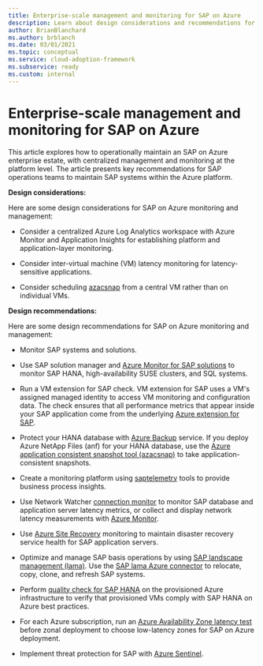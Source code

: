 ```yaml
---
title: Enterprise-scale management and monitoring for SAP on Azure
description: Learn about design considerations and recommendations for managing and monitoring SAP on Azure.
author: BrianBlanchard
ms.author: brblanch
ms.date: 03/01/2021
ms.topic: conceptual
ms.service: cloud-adoption-framework
ms.subservice: ready
ms.custom: internal
---
```


# Enterprise-scale management and monitoring for SAP on Azure

This article explores how to operationally maintain an SAP on Azure enterprise estate, with centralized management and monitoring at the platform level. The article presents key recommendations for SAP operations teams to maintain SAP systems within the Azure platform.

**Design considerations:**

Here are some design considerations for SAP on Azure monitoring and management:

- Consider a centralized Azure Log Analytics workspace with Azure Monitor and Application Insights for establishing platform and application-layer monitoring.

- Consider inter-virtual machine (VM) latency monitoring for latency-sensitive applications.

- Consider scheduling [azacsnap](/azure/azure-netapp-files/azacsnap-introduction) from a central VM rather than on individual VMs.

**Design recommendations:**

Here are some design recommendations for SAP on Azure monitoring and management:

- Monitor SAP systems and solutions.

- Use SAP solution manager and [Azure Monitor for SAP solutions](/azure/virtual-machines/workloads/sap/azure-monitor-overview) to monitor SAP HANA, high-availability SUSE clusters, and SQL systems.

- Run a VM extension for SAP check. VM extension for SAP uses a VM's assigned managed identity to access VM monitoring and configuration data. The check ensures that all performance metrics that appear inside your SAP application come from the underlying [Azure extension for SAP](/azure/virtual-machines/workloads/sap/deployment-guide).

- Protect your HANA database with [Azure Backup](/azure/virtual-machines/workloads/sap/sap-hana-backup-guide) service. If you deploy Azure NetApp Files (anf) for your HANA database, use the [Azure application consistent snapshot tool (azacsnap)](/azure/azure-netapp-files/azacsnap-introduction) to take application-consistent snapshots.

- Create a monitoring platform using [saptelemetry](https://github.com/microsoft/SAPTELEMETRY) tools to provide business process insights.

- Use Network Watcher [connection monitor](/azure/network-watcher/connection-monitor) to monitor SAP database and application server latency metrics, or collect and display network latency measurements with [Azure Monitor](https://techcommunity.microsoft.com/t5/running-sap-applications-on-the/collecting-and-displaying-niping-network-latency-measurements/ba-p/1833979).

- Use [Azure Site Recovery](/azure/site-recovery/monitoring-common-questions) monitoring to maintain disaster recovery service health for SAP application servers.

- Optimize and manage SAP basis operations by using [SAP landscape management (lama)](https://www.sap.com/products/landscape-management.html). Use the [SAP lama Azure connector](/azure/virtual-machines/workloads/sap/lama-installation) to relocate, copy, clone, and refresh SAP systems.

- Perform [quality check for SAP HANA](https://github.com/Azure/SAP-on-Azure-Scripts-and-Utilities/tree/main/QualityCheck) on the provisioned Azure infrastructure to verify that provisioned VMs comply with SAP HANA on Azure best practices.

- For each Azure subscription, run an [Azure Availability Zone latency test](https://github.com/Azure/SAP-on-Azure-Scripts-and-Utilities/tree/main/AvZone-Latency-Test) before zonal deployment to choose low-latency zones for SAP on Azure deployment.

- Implement threat protection for SAP with [Azure Sentinel](/azure/sentinel/overview).
